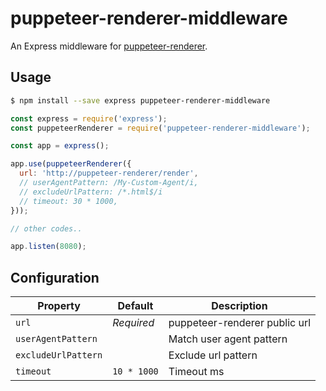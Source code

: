 # puppeteer-renderer-middleware

An Express middleware for [puppeteer-renderer](http://github.com/zenato/puppeteer-renderer).


## Usage

```bash
$ npm install --save express puppeteer-renderer-middleware
```

```js
const express = require('express');
const puppeteerRenderer = require('puppeteer-renderer-middleware');

const app = express();

app.use(puppeteerRenderer({
  url: 'http://puppeteer-renderer/render',
  // userAgentPattern: /My-Custom-Agent/i,
  // excludeUrlPattern: /*.html$/i
  // timeout: 30 * 1000,
}));

// other codes..

app.listen(8080);
```

## Configuration

| Property | Default | Description |
| -------- | ------- | ----------- |
| `url` | *Required* | puppeteer-renderer public url |
| `userAgentPattern` | |Match user agent pattern |
| `excludeUrlPattern` | |Exclude url pattern |
| `timeout` | `10 * 1000` | Timeout ms |
